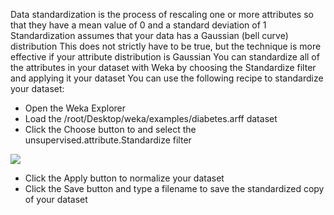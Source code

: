 Data standardization is the process of rescaling one or more attributes so that they have a mean
value of 0 and a standard deviation of 1 Standardization assumes that your data has a Gaussian
(bell curve) distribution This does not strictly have to be true, but the technique is more
effective if your attribute distribution is Gaussian You can standardize all of the attributes in
your dataset with Weka by choosing the Standardize filter and applying it your dataset You
can use the following recipe to standardize your dataset:
- Open the Weka Explorer
- Load the /root/Desktop/weka/examples/diabetes.arff dataset
- Click the Choose button to and select the unsupervised.attribute.Standardize filter

![](https://github.com/fenago/katacoda-scenarios/raw/master/machine-learning-mastery-weka/machine-learning-mastery-weka-chapter-10/steps/images/43.png)

- Click the Apply button to normalize your dataset
- Click the Save button and type a filename to save the standardized copy of your dataset
